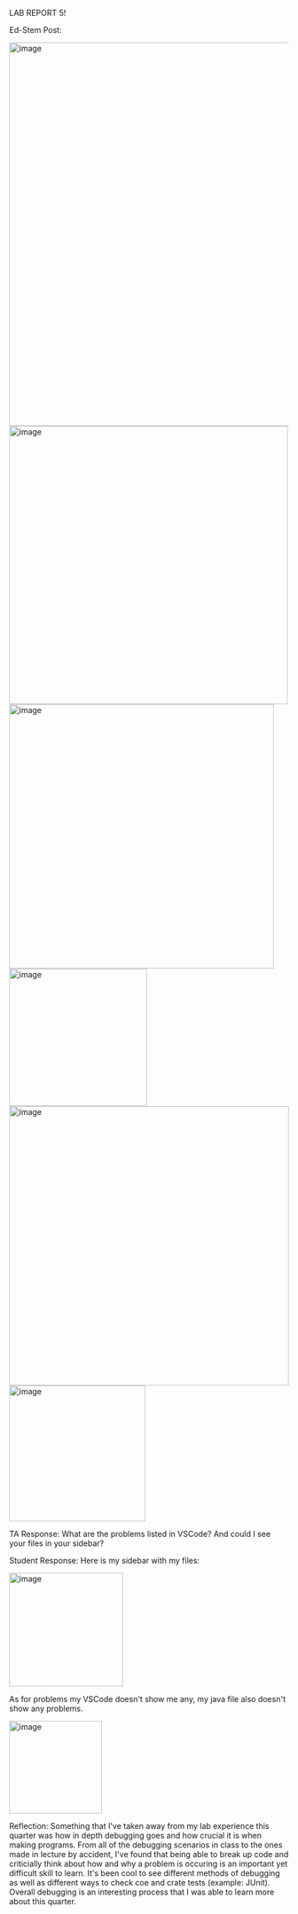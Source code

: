 LAB REPORT 5!

Ed-Stem Post:


<img width="692" alt="image" src="https://github.com/oRyLee/cse15l-lab-reports/assets/130015533/a794380d-f6f9-49f1-8eb3-0cfd2eb16468">

<img width="502" alt="image" src="https://github.com/oRyLee/cse15l-lab-reports/assets/130015533/05091c6c-fe8c-45ac-923f-987abf7f9aee">

<img width="477" alt="image" src="https://github.com/oRyLee/cse15l-lab-reports/assets/130015533/2a0573c1-53fc-4591-9657-2ebfb763d1af">

<img width="248" alt="image" src="https://github.com/oRyLee/cse15l-lab-reports/assets/130015533/ac07d12c-9eed-43c6-afb5-85ddc0e485d6">

<img width="504" alt="image" src="https://github.com/oRyLee/cse15l-lab-reports/assets/130015533/802d5c8c-a52b-4a81-8e15-79406de60c90">

<img width="245" alt="image" src="https://github.com/oRyLee/cse15l-lab-reports/assets/130015533/ba365636-9900-4dbe-909c-204a76f9ce5a">


TA Response:
What are the problems listed in VSCode? And could I see your files in your sidebar?

Student Response:
Here is my sidebar with my files:

<img width="205" alt="image" src="https://github.com/oRyLee/cse15l-lab-reports/assets/130015533/ac290c44-0cba-4ae6-98de-7731028b87cc">

As for problems my VSCode doesn't show me any, my java file also doesn't show any problems.

<img width="167" alt="image" src="https://github.com/oRyLee/cse15l-lab-reports/assets/130015533/e3c7fbeb-bcea-4057-a826-e9cd711bf11b">



Reflection:
Something that I've taken away from my lab experience this quarter was how in depth debugging goes and how crucial it is when making programs. From all of the debugging scenarios in class to the ones made in lecture by accident, I've found that being able to break up code and criticially think about how and why a problem is occuring is an important yet difficult skill to learn. It's been cool to see different methods of debugging as well as different ways to check coe and crate tests (example: JUnit). Overall debugging is an interesting process that I was able to learn more about this quarter.


